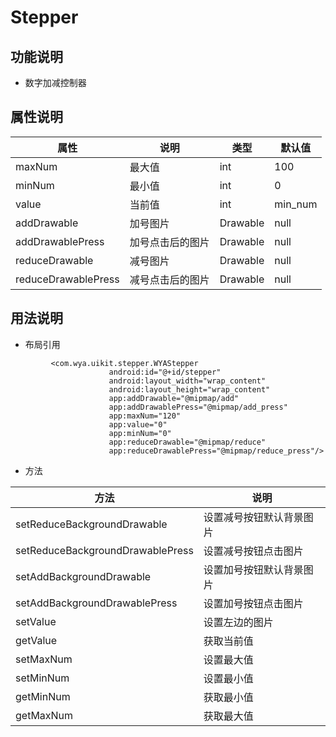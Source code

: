 # Stepper
## 功能说明
- 数字加减控制器

## 属性说明
属性 | 说明 | 类型 | 默认值
---|---|---|---
maxNum|最大值|int|100
minNum|最小值|int|0
value|当前值|int|min_num
addDrawable|加号图片|Drawable|null
addDrawablePress|加号点击后的图片|Drawable|null
reduceDrawable|减号图片|Drawable|null
reduceDrawablePress|减号点击后的图片|Drawable|null

## 用法说明
- 布局引用
```
         <com.wya.uikit.stepper.WYAStepper
                      android:id="@+id/stepper"
                      android:layout_width="wrap_content"
                      android:layout_height="wrap_content"
                      app:addDrawable="@mipmap/add"
                      app:addDrawablePress="@mipmap/add_press"
                      app:maxNum="120"
                      app:value="0"
                      app:minNum="0"
                      app:reduceDrawable="@mipmap/reduce"
                      app:reduceDrawablePress="@mipmap/reduce_press"/>
```

- 方法

方法|说明
---|---
setReduceBackgroundDrawable|设置减号按钮默认背景图片
setReduceBackgroundDrawablePress|设置减号按钮点击图片
setAddBackgroundDrawable|设置加号按钮默认背景图片
setAddBackgroundDrawablePress|设置加号按钮点击图片
setValue|设置左边的图片
getValue|获取当前值
setMaxNum|设置最大值
setMinNum|设置最小值
getMinNum|获取最小值
getMaxNum|获取最大值




